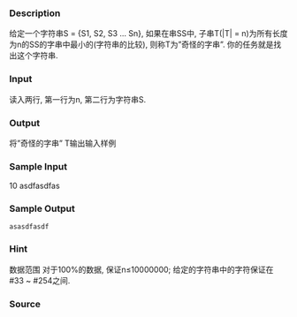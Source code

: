 
### Description
给定一个字符串S = {S1, S2, S3 … Sn}, 如果在串SS中, 子串T(|T| = n)为所有长度为n的SS的字串中最小的(字符串的比较), 则称T为”奇怪的字串”. 你的任务就是找出这个字符串.
### Input
读入两行, 第一行为n, 第二行为字符串S.
### Output
将”奇怪的字串” T输出输入样例
### Sample Input
 10
asdfasdfas

### Sample Output
    asasdfasdf

### Hint
数据范围
对于100%的数据, 保证n≤10000000;
给定的字符串中的字符保证在#33 ~ #254之间.
### Source

